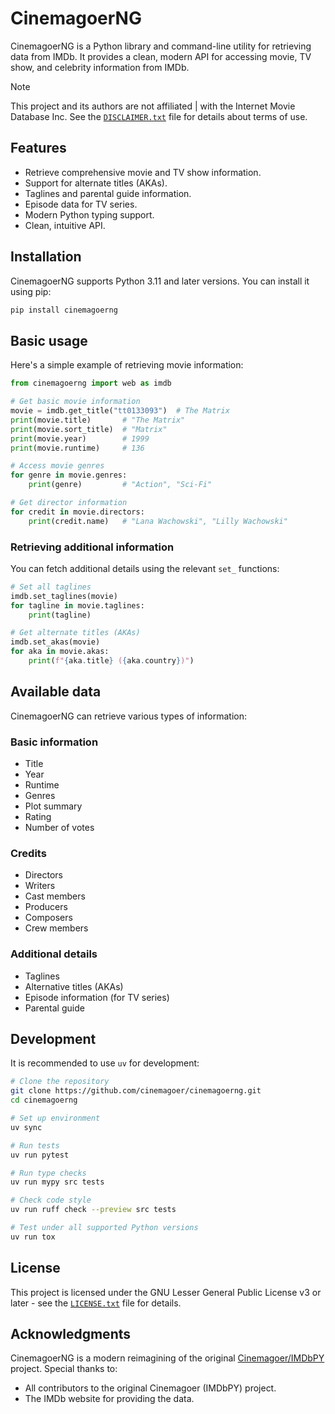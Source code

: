 # CinemagoerNG

CinemagoerNG is a Python library and command-line utility
for retrieving data from IMDb.
It provides a clean, modern API for accessing movie, TV show,
and celebrity information from IMDb.

> [!Note]
> This project and its authors are not affiliated
| with the Internet Movie Database Inc.
> See the [`DISCLAIMER.txt`](DISCLAIMER.txt)
> file for details about terms of use.

## Features

- Retrieve comprehensive movie and TV show information.
- Support for alternate titles (AKAs).
- Taglines and parental guide information.
- Episode data for TV series.
- Modern Python typing support.
- Clean, intuitive API.

## Installation

CinemagoerNG supports Python 3.11 and later versions.
You can install it using pip:

```bash
pip install cinemagoerng
```

## Basic usage

Here's a simple example of retrieving movie information:

```python
from cinemagoerng import web as imdb

# Get basic movie information
movie = imdb.get_title("tt0133093")  # The Matrix
print(movie.title)       # "The Matrix"
print(movie.sort_title)  # "Matrix"
print(movie.year)        # 1999
print(movie.runtime)     # 136

# Access movie genres
for genre in movie.genres:
    print(genre)         # "Action", "Sci-Fi"

# Get director information
for credit in movie.directors:
    print(credit.name)   # "Lana Wachowski", "Lilly Wachowski"
```

### Retrieving additional information

You can fetch additional details using the relevant `set_` functions:

```python
# Set all taglines
imdb.set_taglines(movie)
for tagline in movie.taglines:
    print(tagline)

# Get alternate titles (AKAs)
imdb.set_akas(movie)
for aka in movie.akas:
    print(f"{aka.title} ({aka.country})")
```

## Available data

CinemagoerNG can retrieve various types of information:

### Basic information

- Title
- Year
- Runtime
- Genres
- Plot summary
- Rating
- Number of votes

### Credits

- Directors
- Writers
- Cast members
- Producers
- Composers
- Crew members

### Additional details

- Taglines
- Alternative titles (AKAs)
- Episode information (for TV series)
- Parental guide

## Development

It is recommended to use `uv` for development:

```bash
# Clone the repository
git clone https://github.com/cinemagoer/cinemagoerng.git
cd cinemagoerng

# Set up environment
uv sync

# Run tests
uv run pytest

# Run type checks
uv run mypy src tests

# Check code style
uv run ruff check --preview src tests

# Test under all supported Python versions
uv run tox
```

## License

This project is licensed under the
GNU Lesser General Public License v3 or later - see the
[`LICENSE.txt`](LICENSE.txt) file for details.

## Acknowledgments

CinemagoerNG is a modern reimagining of the original
[Cinemagoer/IMDbPY](https://github.com/cinemagoer/cinemagoer) project.
Special thanks to:

- All contributors to the original Cinemagoer (IMDbPY) project.
- The IMDb website for providing the data.
